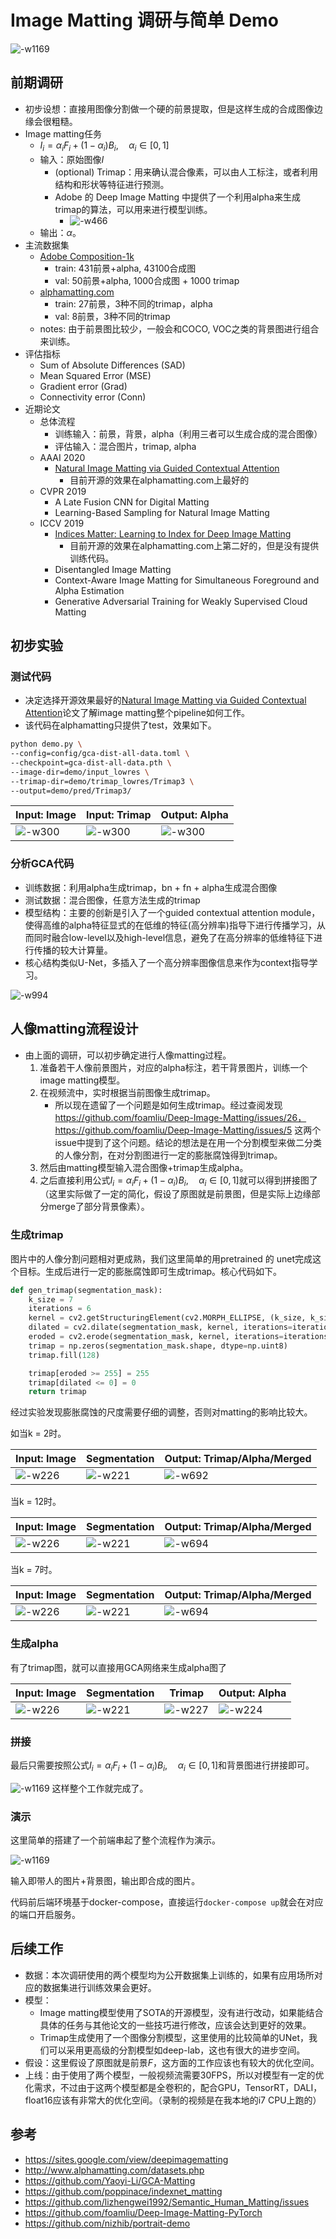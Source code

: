 # Image Matting 调研与简单 Demo

![-w1169](media/15840709208808/123.png)

## 前期调研

- 初步设想：直接用图像分割做一个硬的前景提取，但是这样生成的合成图像边缘会很粗糙。
- Image matting任务
    - $I_{i}=\alpha_{i} F_{i}+\left(1-\alpha_{i}\right) B_{i}, \quad \alpha_{i} \in[0,1]$
    - 输入：原始图像$I$
        - (optional) Trimap：用来确认混合像素，可以由人工标注，或者利用结构和形状等特征进行预测。
        - Adobe 的 Deep Image Matting 中提供了一个利用alpha来生成trimap的算法，可以用来进行模型训练。
            - ![-w466](media/15840709208808/15840808354888.jpg)
    - 输出：$\alpha$。
- 主流数据集
    - [Adobe Composition-1k](https://sites.google.com/view/deepimagematting)
        - train: 431前景+alpha, 43100合成图
        - val: 50前景+alpha, 1000合成图 + 1000 trimap
    - [alphamatting.com](http://www.alphamatting.com/datasets.php)
        - train: 27前景，3种不同的trimap，alpha
        - val: 8前景，3种不同的trimap
    - notes: 由于前景图比较少，一般会和COCO, VOC之类的背景图进行组合来训练。
- 评估指标
    - Sum of Absolute Differences (SAD)
    - Mean Squared Error (MSE)
    - Gradient error (Grad)
    - Connectivity error (Conn)
- 近期论文
    - 总体流程
        - 训练输入：前景，背景，alpha（利用三者可以生成合成的混合图像）
        - 评估输入：混合图片，trimap, alpha
    - AAAI 2020
        - [Natural Image Matting via Guided Contextual Attention](https://github.com/Yaoyi-Li/GCA-Matting)
            - 目前开源的效果在alphamatting.com上最好的
    - CVPR 2019
        - A Late Fusion CNN for Digital Matting
        - Learning-Based Sampling for Natural Image Matting
    - ICCV 2019
        - [Indices Matter: Learning to Index for Deep Image Matting](https://github.com/poppinace/indexnet_matting)
            - 目前开源的效果在alphamatting.com上第二好的，但是没有提供训练代码。
        - Disentangled Image Matting
        - Context-Aware Image Matting for Simultaneous Foreground and Alpha Estimation
        - Generative Adversarial Training for Weakly Supervised Cloud Matting

## 初步实验

### 测试代码

- 决定选择开源效果最好的[Natural Image Matting via Guided Contextual Attention](https://github.com/Yaoyi-Li/GCA-Matting)论文了解image matting整个pipeline如何工作。
- 该代码在alphamatting只提供了test，效果如下。

```bash
python demo.py \
--config=config/gca-dist-all-data.toml \
--checkpoint=gca-dist-all-data.pth \
--image-dir=demo/input_lowres \
--trimap-dir=demo/trimap_lowres/Trimap3 \
--output=demo/pred/Trimap3/
```


| Input: Image | Input: Trimap | Output: Alpha |
|--------------|---------------|---------------|
|      ![-w300](media/15840709208808/15840814202310.jpg)|        ![-w300](media/15840709208808/15840813839482.jpg)|        ![-w300](media/15840709208808/15840813574215.jpg)|

### 分析GCA代码

- 训练数据：利用alpha生成trimap，bn + fn + alpha生成混合图像
- 测试数据：混合图像，任意方法生成的trimap
- 模型结构：主要的创新是引入了一个guided contextual attention module，使得高维的alpha特征显式的在低维的特征(高分辨率)指导下进行传播学习，从而同时融合low-level以及high-level信息，避免了在高分辨率的低维特征下进行传播的较大计算量。
- 核心结构类似U-Net，多插入了一个高分辨率图像信息来作为context指导学习。

![-w994](media/15840709208808/15840845198256.jpg)

## 人像matting流程设计

- 由上面的调研，可以初步确定进行人像matting过程。
    1. 准备若干人像前景图片，对应的alpha标注，若干背景图片，训练一个image matting模型。
    2. 在视频流中，实时根据当前图像生成trimap。
        - 所以现在遗留了一个问题是如何生成trimap。经过查阅发现 https://github.com/foamliu/Deep-Image-Matting/issues/26，https://github.com/foamliu/Deep-Image-Matting/issues/5 这两个issue中提到了这个问题。结论的想法是在用一个分割模型来做二分类的人像分割，在对分割图进行一定的膨胀腐蚀得到trimap。
    3. 然后由matting模型输入混合图像+trimap生成alpha。
    4. 之后直接利用公式$I_{i}=\alpha_{i} F_{i}+\left(1-\alpha_{i}\right) B_{i}, \quad \alpha_{i} \in[0,1]$就可以得到拼接图了（这里实际做了一定的简化，假设了原图就是前景图，但是实际上边缘部分merge了部分背景像素）。

### 生成trimap

图片中的人像分割问题相对更成熟，我们这里简单的用pretrained 的 unet完成这个目标。生成后进行一定的膨胀腐蚀即可生成trimap。核心代码如下。

```python
def gen_trimap(segmentation_mask):
    k_size = 7
    iterations = 6
    kernel = cv2.getStructuringElement(cv2.MORPH_ELLIPSE, (k_size, k_size))
    dilated = cv2.dilate(segmentation_mask, kernel, iterations=iterations)
    eroded = cv2.erode(segmentation_mask, kernel, iterations=iterations)
    trimap = np.zeros(segmentation_mask.shape, dtype=np.uint8)
    trimap.fill(128)

    trimap[eroded >= 255] = 255
    trimap[dilated <= 0] = 0
    return trimap
```

经过实验发现膨胀腐蚀的尺度需要仔细的调整，否则对matting的影响比较大。

如当k = 2时。

| Input: Image | Segmentation | Output: Trimap/Alpha/Merged |
|--------------|---------------|---------------|
|   ![-w226](media/15840709208808/15841196177534.jpg)|![-w221](media/15840709208808/15841197820899.jpg)|![-w692](media/15840709208808/15841214019531.jpg)|

当k = 12时。

| Input: Image | Segmentation | Output: Trimap/Alpha/Merged |
|--------------|---------------|---------------|
|   ![-w226](media/15840709208808/15841196177534.jpg)|![-w221](media/15840709208808/15841197820899.jpg)|![-w694](media/15840709208808/15841213614909.jpg)|

当k = 7时。

| Input: Image | Segmentation | Output: Trimap/Alpha/Merged |
|--------------|---------------|---------------|
|   ![-w226](media/15840709208808/15841196177534.jpg)|![-w221](media/15840709208808/15841197820899.jpg)|  ![-w694](media/15840709208808/15841214662067.jpg)|


### 生成alpha

有了trimap图，就可以直接用GCA网络来生成alpha图了


| Input: Image |  Segmentation | Trimap | Output: Alpha|
|--------------|---------------|---------------|-----------|
|   ![-w226](media/15840709208808/15841196177534.jpg)|![-w221](media/15840709208808/15841197820899.jpg)|      ![-w227](media/15840709208808/15841196317793.jpg)|![-w224](media/15840709208808/15841196424954.jpg)|

### 拼接

最后只需要按照公式$I_{i}=\alpha_{i} F_{i}+\left(1-\alpha_{i}\right) B_{i}, \quad \alpha_{i} \in[0,1]$和背景图进行拼接即可。

![-w1169](media/15840709208808/15841200494426.jpg)
这样整个工作就完成了。

### 演示

这里简单的搭建了一个前端串起了整个流程作为演示。


![-w1169](media/15840709208808/123.png)

输入即带人的图片+背景图，输出即合成的图片。

代码前后端环境基于docker-compose，直接运行`docker-compose up`就会在对应的端口开启服务。

## 后续工作

- 数据：本次调研使用的两个模型均为公开数据集上训练的，如果有应用场所对应的数据集进行训练效果会更好。
- 模型：
    - Image matting模型使用了SOTA的开源模型，没有进行改动，如果能结合具体的任务与其他论文的一些技巧进行修改，应该会达到更好的效果。
    - Trimap生成使用了一个图像分割模型，这里使用的比较简单的UNet，我们可以采用更高级的分割模型如deep-lab，这也有很大的进步空间。
- 假设：这里假设了原图就是前景$F$，这方面的工作应该也有较大的优化空间。
- 上线：由于使用了两个模型，一般视频流需要30FPS，所以对模型有一定的优化需求，不过由于这两个模型都是全卷积的，配合GPU，TensorRT，DALI，float16应该有非常大的优化空间。（录制的视频是在我本地的i7 CPU上跑的）

## 参考

- https://sites.google.com/view/deepimagematting
- http://www.alphamatting.com/datasets.php
- https://github.com/Yaoyi-Li/GCA-Matting
- https://github.com/poppinace/indexnet_matting
- https://github.com/lizhengwei1992/Semantic_Human_Matting/issues
- https://github.com/foamliu/Deep-Image-Matting-PyTorch
- https://github.com/nizhib/portrait-demo